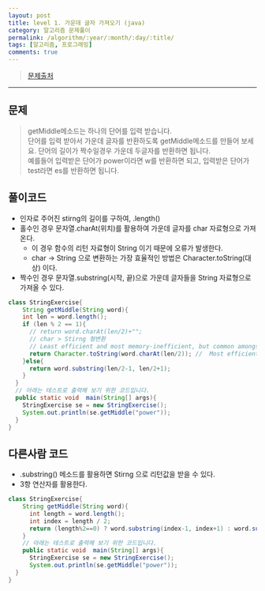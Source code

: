 ```yaml
---
layout: post
title: level 1. 가운데 글자 가져오기 (java)
category: 알고리즘 문제풀이
permalink: /algorithm/:year/:month/:day/:title/
tags: [알고리즘, 프로그래밍]
comments: true
---
```


> [문제출처](http://tryhelloworld.co.kr/challenge_codes/82)

---

## 문제
> getMiddle메소드는 하나의 단어를 입력 받습니다.       
단어를 입력 받아서 가운데 글자를 반환하도록 getMiddle메소드를 만들어 보세요. 단어의 길이가 짝수일경우 가운데 두글자를 반환하면 됩니다.     
예를들어 입력받은 단어가 power이라면 w를 반환하면 되고, 입력받은 단어가 test라면 es를 반환하면 됩니다.

## 풀이코드
- 인자로 주어진 stirng의 길이를 구하여, .length()
- 홀수인 경우 문자열.charAt(위치)를 활용하여 가운데 글자를 char 자료형으로 가져온다.
  - 이 경우 함수의 리턴 자료형이 String 이기 때문에 오류가 발생한다.
  - char -> String 으로 변환하는 가장 효율적인 방법은 Character.toString(대상) 이다.
- 짝수인 경우 문자열.substring(시작, 끝)으로 가운데 글자들을 String 자료형으로 가져올 수 있다.

```java
class StringExercise{
    String getMiddle(String word){
    int len = word.length();
    if (len % 2 == 1){
      // return word.charAt(len/2)+"";
      // char > Stirng 형변환
      // Least efficient and most memory-inefficient, but common amongst beginners because of its simplicity
      return Character.toString(word.charAt(len/2)); //  Most efficient way
    }else{
      return word.substring(len/2-1, len/2+1);        
    }
  }
  // 아래는 테스트로 출력해 보기 위한 코드입니다.
  public static void  main(String[] args){
    StringExercise se = new StringExercise();
    System.out.println(se.getMiddle("power"));
  }
}
```

## 다른사람 코드
- .substring() 메소드를 활용하면 Stirng 으로 리턴값을 받을 수 있다.
- 3항 연산자를 활용한다.

```java
class StringExercise{
    String getMiddle(String word){
      int length = word.length();
      int index = length / 2;
      return (length%2==0) ? word.substring(index-1, index+1) : word.substring(index, index+1);
    }
    // 아래는 테스트로 출력해 보기 위한 코드입니다.
    public static void  main(String[] args){
      StringExercise se = new StringExercise();
      System.out.println(se.getMiddle("power"));
  }
}
```
